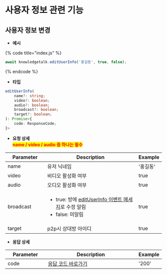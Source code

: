 # 사용자 정보 관련 기능

## 사용자 정보 변경

* **예시**

{% code title="index.js" %}
```javascript
await knowledgetalk.editUserInfo('홍길동', true, false);
```
{% endcode %}



* **타입**

```typescript
editUserInfo(
    name?: string;
    video?: boolean;
    audio?: boolean;
    broadcast?: boolean;
    target?: boolean;
): Promise<{
    code: ResponseCode;
}>
```



* **요청 상세**\
  <mark style="color:red;">**name / video / audio 중 하나는 필수**</mark>

<table><thead><tr><th width="141">Parameter</th><th width="429">Description</th><th>Example</th></tr></thead><tbody><tr><td>name</td><td>유저 닉네임</td><td>'홍길동'</td></tr><tr><td>video</td><td>비디오 활성화 여부</td><td>true</td></tr><tr><td>audio</td><td>오디오 활성화 여부</td><td>true</td></tr><tr><td>broadcast</td><td><ul><li>true: 방에 <a href="event.md">editUserInfo 이벤트 메세지</a>로 수정 알림 </li><li>false: 미알림</li></ul></td><td>true</td></tr><tr><td>target</td><td>p2p시 상대방 아이디</td><td>true</td></tr></tbody></table>



* **응답 상세**

<table><thead><tr><th width="141">Parameter</th><th width="429">Description</th><th>Example</th></tr></thead><tbody><tr><td>code</td><td><a href="code.md">응답 코드 바로가기</a></td><td>'200'</td></tr></tbody></table>



